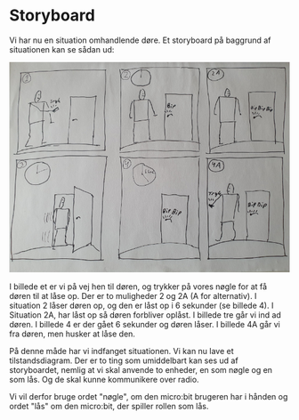 # Storyboard
Vi har nu en situation omhandlende døre. Et storyboard på baggrund af situationen kan se sådan ud:

![Storyboard](./assets/storyboard800.jpg)

I billede et er vi på vej hen til døren, og trykker på vores nøgle for at få døren til at låse op. Der er to muligheder 2 og 2A (A for alternativ). I situation 2 låser døren op, og den er låst op i 6 sekunder (se billede 4). I Situation 2A, har låst op så døren forbliver oplåst. I billede tre går vi ind ad døren. I billede 4 er der gået 6 sekunder og døren låser. I billede 4A går vi fra døren, men husker at låse den.

På denne måde har vi indfanget situationen. Vi kan nu lave et tilstandsdiagram. Der er to ting som umiddelbart kan ses ud af storyboardet, nemlig at vi skal anvende to enheder, en som nøgle og en som lås. Og de skal kunne kommunikere over radio. 

Vi vil derfor bruge ordet "nøgle", om den micro:bit brugeren har i hånden og ordet "lås" om den micro:bit, der spiller rollen som lås.